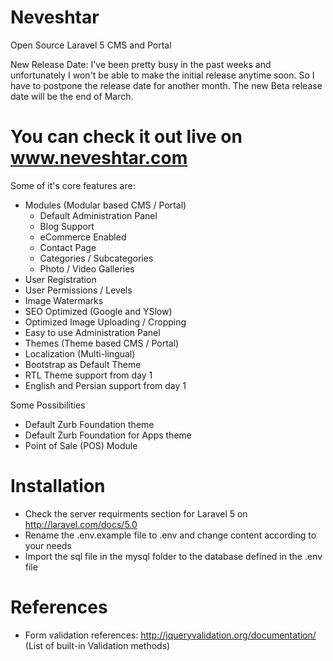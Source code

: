 # Neveshtar
Open Source Laravel 5 CMS and Portal

New Release Date:
I've been pretty busy in the past weeks and unfortunately I won't be able to make the initial release anytime soon. 
So I have to postpone the release date for another month.
The new Beta release date will be the end of March.

# You can check it out live on www.neveshtar.com

Some of it's core features are:

- Modules (Modular based CMS / Portal)
	- Default Administration Panel
	- Blog Support
	- eCommerce Enabled
	- Contact Page
	- Categories / Subcategories
	- Photo / Video Galleries
- User Registration
- User Permissions / Levels
- Image Watermarks
- SEO Optimized (Google and YSlow)
- Optimized Image Uploading / Cropping
- Easy to use Administration Panel
- Themes (Theme based CMS / Portal)
- Localization (Multi-lingual)
- Bootstrap as Default Theme
- RTL Theme support from day 1
- English and Persian support from day 1

Some Possibilities

- Default Zurb Foundation theme
- Default Zurb Foundation for Apps theme
- Point of Sale (POS) Module


# Installation

- Check the server requirments section for Laravel 5 on http://laravel.com/docs/5.0
- Rename the .env.example file to .env and change content according to your needs
- Import the sql file in the mysql folder to the database defined in the .env file

# References

- Form validation references: http://jqueryvalidation.org/documentation/ (List of built-in Validation methods)
